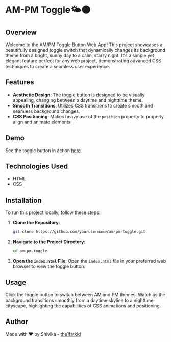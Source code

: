 # AM-PM Toggle🌤️🌑

## Overview
Welcome to the AM/PM Toggle Button Web App! This project showcases a beautifully designed toggle switch that dynamically changes its background theme from a bright, sunny day to a calm, starry night. It's a simple yet elegant feature perfect for any web project, demonstrating advanced CSS techniques to create a seamless user experience.

## Features

- **Aesthetic Design**: The toggle button is designed to be visually appealing, changing between a daytime and nighttime theme.
- **Smooth Transitions**: Utilizes CSS transitions to create smooth and seamless background changes.
- **CSS Positioning**: Makes heavy use of the `position` property to properly align and animate elements.

## Demo
See the toggle button in action [here]([your-demo-link](https://the1fatkid.github.io/am-pm-toggle/)).

## Technologies Used

- HTML
- CSS
  
## Installation
To run this project locally, follow these steps:

1. **Clone the Repository**:
    ```bash
    git clone https://github.com/yourusername/am-pm-toggle.git
    ```

2. **Navigate to the Project Directory**:
    ```bash
    cd am-pm-toggle
    ```

3. **Open the `index.html` File**:
    Open the `index.html` file in your preferred web browser to view the toggle button.

## Usage
Click the toggle button to switch between AM and PM themes. Watch as the background transitions smoothly from a daytime skyline to a nighttime cityscape, highlighting the capabilities of CSS animations and positioning.

## Author

Made with ❤️ by Shivika - [the1fatkid](https://github.com/the1fatkid)


